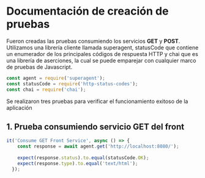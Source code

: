 # Documentación de creación de pruebas

Fueron creadas las pruebas consumiendo los servicios **GET** y **POST**.
Utilizamos una librería cliente llamada superagent, statusCode que contiene un enumerador de los principales códigos de respuesta HTTP y chai que es una librería de aserciones, la cual se puede emparejar con cualquier marco de pruebas de Javascript.


```javascript
const agent = require('superagent');
const statusCode = require('http-status-codes');
const chai = require('chai');
```

Se realizaron tres pruebas para verificar el funcionamiento exitoso de la aplicación 

## 1. Prueba consumiendo servicio GET del front

```javascript
it('Consume GET Front Service', async () => {
    const response = await agent.get('http://localhost:8080/');
    
    expect(response.status).to.equal(statusCode.OK);
    expect(response.type).to.equal('text/html');
  });
  ```
